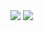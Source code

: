 <!DOCTYPE html> 
<html lang="en"> 
<head> 
    <meta charset="UTF-8"> 
    <meta name="viewport" content="width=device-width, initial-scale=1.0"> 
</head> 
<body> 
    <img src="https://i.postimg.cc/mkrGCrfy/Diagrama-de-clases-Pet-Pals.jpg"> 
    <img src="https://i.ibb.co/JQYwmhW/013039b9771bf2dcf72fc4e341629041.jpg"> 
</body> 
</html>
